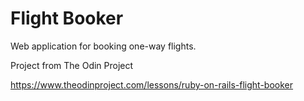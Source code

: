 # Flight Booker

Web application for booking one-way flights.

Project from The Odin Project

https://www.theodinproject.com/lessons/ruby-on-rails-flight-booker
